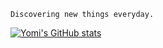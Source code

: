 <!-- ### Hi there 👋 -->

<!--
**abayomi185/abayomi185** is a ✨ _special_ ✨ repository because its `README.md` (this file) appears on your GitHub profile.

Here are some ideas to get you started:

- 🔭 I’m currently working on ...
- 🌱 I’m currently learning ...
- 👯 I’m looking to collaborate on ...
- 🤔 I’m looking for help with ...
- 💬 Ask me about ...
- 📫 How to reach me: ...
- 😄 Pronouns: ...
- ⚡ Fun fact: ...
-->

```
Discovering new things everyday.
```
<!-- [![Top Langs](https://github-readme-stats.vercel.app/api/top-langs/?username=abayomi185)](https://github.com/anuraghazra/github-readme-stats) -->

[![Yomi's GitHub stats](https://github-readme-stats.vercel.app/api?username=abayomi185&count_private=true&show_icons=true&theme=dracula)](https://github.com/anuraghazra/github-readme-stats)
